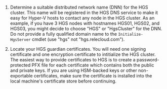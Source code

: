 1.  Determine a suitable distributed network name (DNN) for the HGS cluster. 
    This name will be registered in the HGS DNS service to make it easy for Hyper-V hosts to contact any node in the HGS cluster. 
    As an example, if you have 3 HGS nodes with hostnames HGS01, HGS02, and HGS03, you might decide to choose "HGS" or "HgsCluster" for the DNN. 
    Do not provide a fully qualified domain name to the `Initialize-HgsServer` cmdlet (use "hgs" not "hgs.relecloud.com").

2.  Locate your HGS guardian certificates. 
    You will need one signing certificate and one encryption certificate to intitialize the HGS cluster. 
    The easiest way to provide certificates to HGS is to create a password-protected PFX file for each certificate which contains both the public and private keys. 
    If you are using HSM-backed keys or other non-exportable certificates,  make sure the certificate is installed into the local machine's certificate store before continuing.

    <!-- Appears in guarded-fabric-initialize-hgs-ad-mode-default.md and guarded-fabric-initialize-hgs-tpm-mode-default.md>
